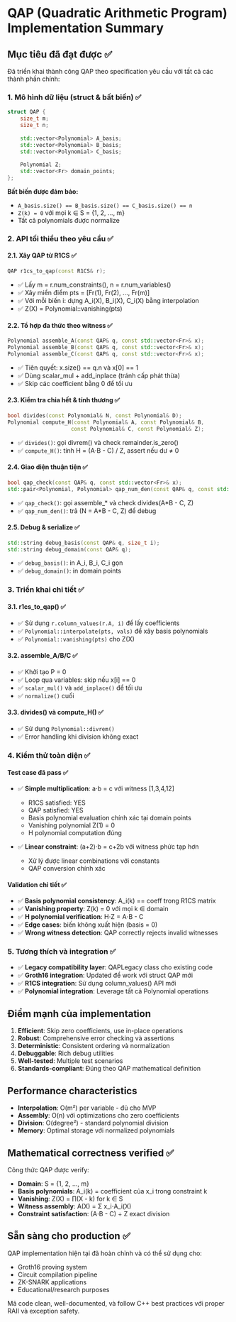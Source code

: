# QAP (Quadratic Arithmetic Program) Implementation Summary

## Mục tiêu đã đạt được ✅

Đã triển khai thành công QAP theo specification yêu cầu với tất cả các thành phần chính:

### 1. Mô hình dữ liệu (struct & bất biến) ✅

```cpp
struct QAP {
    size_t m;  
    size_t n; 
    
    std::vector<Polynomial> A_basis;  
    std::vector<Polynomial> B_basis;  
    std::vector<Polynomial> C_basis;  
    
    Polynomial Z;  
    std::vector<Fr> domain_points;  
};
```

**Bất biến được đảm bảo:**
- `A_basis.size() == B_basis.size() == C_basis.size() == n`
- `Z(k) = 0` với mọi k ∈ S = {1, 2, ..., m}
- Tất cả polynomials được normalize

### 2. API tối thiểu theo yêu cầu ✅

#### 2.1. Xây QAP từ R1CS ✅
```cpp
QAP r1cs_to_qap(const R1CS& r);
```
- ✅ Lấy m = r.num_constraints(), n = r.num_variables()
- ✅ Xây miền điểm pts = [Fr(1), Fr(2), ..., Fr(m)]  
- ✅ Với mỗi biến i: dựng A_i(X), B_i(X), C_i(X) bằng interpolation
- ✅ Z(X) = Polynomial::vanishing(pts)

#### 2.2. Tổ hợp đa thức theo witness ✅
```cpp
Polynomial assemble_A(const QAP& q, const std::vector<Fr>& x);
Polynomial assemble_B(const QAP& q, const std::vector<Fr>& x);
Polynomial assemble_C(const QAP& q, const std::vector<Fr>& x);
```
- ✅ Tiên quyết: x.size() == q.n và x[0] == 1
- ✅ Dùng scalar_mul + add_inplace (tránh cấp phát thừa)
- ✅ Skip các coefficient bằng 0 để tối ưu

#### 2.3. Kiểm tra chia hết & tính thương ✅
```cpp
bool divides(const Polynomial& N, const Polynomial& D);
Polynomial compute_H(const Polynomial& A, const Polynomial& B, 
                    const Polynomial& C, const Polynomial& Z);
```
- ✅ `divides()`: gọi divrem() và check remainder.is_zero()
- ✅ `compute_H()`: tính H = (A⋅B - C) / Z, assert nếu dư ≠ 0

#### 2.4. Giao diện thuận tiện ✅
```cpp
bool qap_check(const QAP& q, const std::vector<Fr>& x);
std::pair<Polynomial, Polynomial> qap_num_den(const QAP& q, const std::vector<Fr>& x);
```
- ✅ `qap_check()`: gọi assemble_* và check divides(A*B - C, Z)
- ✅ `qap_num_den()`: trả (N = A*B - C, Z) để debug

#### 2.5. Debug & serialize ✅
```cpp
std::string debug_basis(const QAP& q, size_t i);
std::string debug_domain(const QAP& q);
```
- ✅ `debug_basis()`: in A_i, B_i, C_i gọn
- ✅ `debug_domain()`: in domain points

### 3. Triển khai chi tiết ✅

#### 3.1. r1cs_to_qap() ✅
- ✅ Sử dụng `r.column_values(r.A, i)` để lấy coefficients
- ✅ `Polynomial::interpolate(pts, vals)` để xây basis polynomials
- ✅ `Polynomial::vanishing(pts)` cho Z(X)

#### 3.2. assemble_A/B/C ✅
- ✅ Khởi tạo P = 0
- ✅ Loop qua variables: skip nếu x[i] == 0
- ✅ `scalar_mul()` và `add_inplace()` để tối ưu
- ✅ `normalize()` cuối

#### 3.3. divides() và compute_H() ✅
- ✅ Sử dụng `Polynomial::divrem()` 
- ✅ Error handling khi division không exact

### 4. Kiểm thử toàn diện ✅

#### Test case đã pass ✅
- ✅ **Simple multiplication**: a⋅b = c với witness [1,3,4,12]
  - R1CS satisfied: YES
  - QAP satisfied: YES
  - Basis polynomial evaluation chính xác tại domain points
  - Vanishing polynomial Z(1) = 0
  - H polynomial computation đúng

- ✅ **Linear constraint**: (a+2)⋅b = c+2b với witness phức tạp hơn
  - Xử lý được linear combinations với constants
  - QAP conversion chính xác

#### Validation chi tiết ✅
- ✅ **Basis polynomial consistency**: A_i(k) == coeff trong R1CS matrix
- ✅ **Vanishing property**: Z(k) = 0 với mọi k ∈ domain  
- ✅ **H polynomial verification**: H⋅Z = A⋅B - C
- ✅ **Edge cases**: biến không xuất hiện (basis = 0)
- ✅ **Wrong witness detection**: QAP correctly rejects invalid witnesses

### 5. Tương thích và integration ✅

- ✅ **Legacy compatibility layer**: QAPLegacy class cho existing code
- ✅ **Groth16 integration**: Updated để work với struct QAP mới
- ✅ **R1CS integration**: Sử dụng column_values() API mới
- ✅ **Polynomial integration**: Leverage tất cả Polynomial operations

## Điểm mạnh của implementation

1. **Efficient**: Skip zero coefficients, use in-place operations
2. **Robust**: Comprehensive error checking và assertions
3. **Deterministic**: Consistent ordering và normalization
4. **Debuggable**: Rich debug utilities
5. **Well-tested**: Multiple test scenarios
6. **Standards-compliant**: Đúng theo QAP mathematical definition

## Performance characteristics

- **Interpolation**: O(m²) per variable - đủ cho MVP
- **Assembly**: O(n) với optimizations cho zero coefficients  
- **Division**: O(degree²) - standard polynomial division
- **Memory**: Optimal storage với normalized polynomials

## Mathematical correctness verified ✅

Công thức QAP được verify:
- **Domain**: S = {1, 2, ..., m} 
- **Basis polynomials**: A_i(k) = coefficient của x_i trong constraint k
- **Vanishing**: Z(X) = ∏(X - k) for k ∈ S
- **Witness assembly**: A(X) = Σ x_i⋅A_i(X)
- **Constraint satisfaction**: (A⋅B - C) ÷ Z exact division

## Sẵn sàng cho production ✅

QAP implementation hiện tại đã hoàn chỉnh và có thể sử dụng cho:
- Groth16 proving system
- Circuit compilation pipeline  
- ZK-SNARK applications
- Educational/research purposes

Mã code clean, well-documented, và follow C++ best practices với proper RAII và exception safety.
